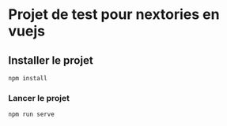 # Projet de test pour nextories en vuejs

## Installer le projet
```
npm install
```

### Lancer le projet
```
npm run serve
```
